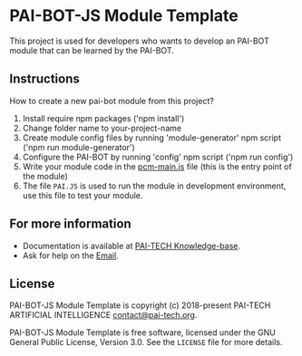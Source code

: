 # PAI-BOT-JS Module Template

This project is used for developers who wants to develop an PAI-BOT module that can be learned by the PAI-BOT.


## Instructions

How to create a new pai-bot module from this project?

1. Install require npm packages ('npm install')
2. Change folder name to your-project-name
3. Create module config files by running 'module-generator' npm script ('npm run module-generator')
4. Configure the PAI-BOT by running 'config' npm script ('npm run config')
5. Write your module code in the [pcm-main.js](PCM_MAIN.html) file (this is the entry point of the module)
6. The file `PAI.JS` is used to run the module in development environment, use this file to test your module.



## For more information

+ Documentation is available at [PAI-TECH Knowledge-base](https://blog.pai-tech.org/knowledge-base).
+ Ask for help on the
[Email](mailto:community@pai-tech.org).



## License

PAI-BOT-JS Module Template is copyright (c) 2018-present PAI-TECH ARTIFICIAL INTELLIGENCE  <contact@pai-tech.org>.

PAI-BOT-JS Module Template is free software, licensed under the GNU General Public License, Version 3.0. See the
`LICENSE` file for more details.
